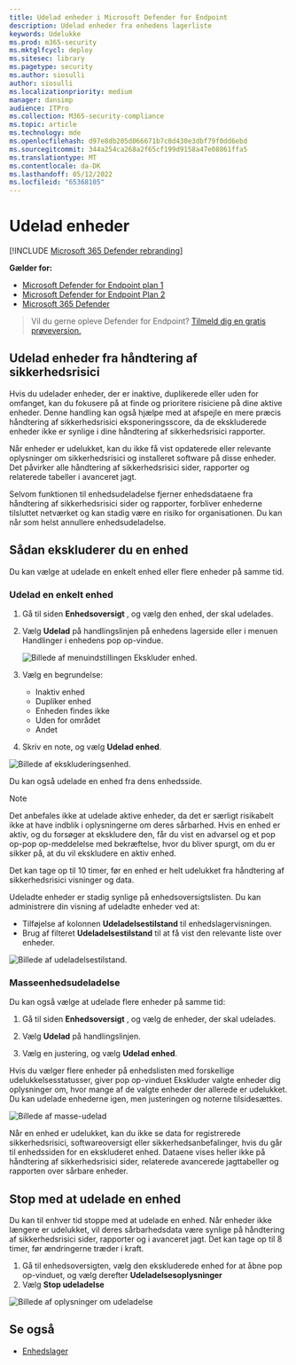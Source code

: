 ```yaml
---
title: Udelad enheder i Microsoft Defender for Endpoint
description: Udelad enheder fra enhedens lagerliste
keywords: Udelukke
ms.prod: m365-security
ms.mktglfcycl: deploy
ms.sitesec: library
ms.pagetype: security
ms.author: siosulli
author: siosulli
ms.localizationpriority: medium
manager: dansimp
audience: ITPro
ms.collection: M365-security-compliance
ms.topic: article
ms.technology: mde
ms.openlocfilehash: d97e8db205d066671b7c0d430e3dbf79f0dd6ebd
ms.sourcegitcommit: 344a254ca268a2f65cf199d9158a47e08861ffa5
ms.translationtype: MT
ms.contentlocale: da-DK
ms.lasthandoff: 05/12/2022
ms.locfileid: "65368105"
---
```

# <a name="exclude-devices"></a>Udelad enheder

[!INCLUDE [Microsoft 365 Defender rebranding](../../includes/microsoft-defender.md)]

**Gælder for:**

- [Microsoft Defender for Endpoint plan 1](https://go.microsoft.com/fwlink/p/?linkid=2154037)
- [Microsoft Defender for Endpoint Plan 2](https://go.microsoft.com/fwlink/p/?linkid=2154037)
- [Microsoft 365 Defender](https://go.microsoft.com/fwlink/?linkid=2118804)

> Vil du gerne opleve Defender for Endpoint? [Tilmeld dig en gratis prøveversion.](https://signup.microsoft.com/create-account/signup?products=7f379fee-c4f9-4278-b0a1-e4c8c2fcdf7e&ru=https://aka.ms/MDEp2OpenTrial?ocid=docs-wdatp-respondmachine-abovefoldlink)

## <a name="exclude-devices-from-vulnerability-management"></a>Udelad enheder fra håndtering af sikkerhedsrisici

Hvis du udelader enheder, der er inaktive, duplikerede eller uden for omfanget, kan du fokusere på at finde og prioritere risiciene på dine aktive enheder. Denne handling kan også hjælpe med at afspejle en mere præcis håndtering af sikkerhedsrisici eksponeringsscore, da de ekskluderede enheder ikke er synlige i dine håndtering af sikkerhedsrisici rapporter.

Når enheder er udelukket, kan du ikke få vist opdaterede eller relevante oplysninger om sikkerhedsrisici og installeret software på disse enheder. Det påvirker alle håndtering af sikkerhedsrisici sider, rapporter og relaterede tabeller i avanceret jagt.

Selvom funktionen til enhedsudeladelse fjerner enhedsdataene fra håndtering af sikkerhedsrisici sider og rapporter, forbliver enhederne tilsluttet netværket og kan stadig være en risiko for organisationen. Du kan når som helst annullere enhedsudeladelse.

## <a name="how-to-exclude-a-device"></a>Sådan ekskluderer du en enhed

Du kan vælge at udelade en enkelt enhed eller flere enheder på samme tid.

### <a name="exclude-a-single-device"></a>Udelad en enkelt enhed

1. Gå til siden **Enhedsoversigt** , og vælg den enhed, der skal udelades.
2. Vælg **Udelad** på handlingslinjen på enhedens lagerside eller i menuen Handlinger i enhedens pop op-vindue.

   ![Billede af menuindstillingen Ekskluder enhed.](images/exclude-devices-menu.png)

3. Vælg en begrundelse:

    - Inaktiv enhed
    - Dupliker enhed
    - Enheden findes ikke
    - Uden for området
    - Andet

4. Skriv en note, og vælg **Udelad enhed**.

![Billede af ekskluderingsenhed.](images/exclude-device.png)

Du kan også udelade en enhed fra dens enhedsside.

> [!NOTE]
> Det anbefales ikke at udelade aktive enheder, da det er særligt risikabelt ikke at have indblik i oplysningerne om deres sårbarhed. Hvis en enhed er aktiv, og du forsøger at ekskludere den, får du vist en advarsel og et pop op-pop op-meddelelse med bekræftelse, hvor du bliver spurgt, om du er sikker på, at du vil ekskludere en aktiv enhed.

Det kan tage op til 10 timer, før en enhed er helt udelukket fra håndtering af sikkerhedsrisici visninger og data.

Udeladte enheder er stadig synlige på enhedsoversigtslisten. Du kan administrere din visning af udeladte enheder ved at:

- Tilføjelse af kolonnen **Udeladelsestilstand** til enhedslagervisningen.
- Brug af filteret **Udeladelsestilstand** til at få vist den relevante liste over enheder.

![Billede af udeladelsestilstand.](images/exclusion-state.png)

### <a name="bulk-device-exclusion"></a>Masseenhedsudeladelse

Du kan også vælge at udelade flere enheder på samme tid:

1. Gå til siden **Enhedsoversigt** , og vælg de enheder, der skal udelades.

2. Vælg **Udelad** på handlingslinjen.

3. Vælg en justering, og vælg **Udelad enhed**.

Hvis du vælger flere enheder på enhedslisten med forskellige udelukkelsesstatusser, giver pop op-vinduet Ekskluder valgte enheder dig oplysninger om, hvor mange af de valgte enheder der allerede er udelukket. Du kan udelade enhederne igen, men justeringen og noterne tilsidesættes.

![Billede af masse-udelad](images/exclude-device-bulk.png)

Når en enhed er udelukket, kan du ikke se data for registrerede sikkerhedsrisici, softwareoversigt eller sikkerhedsanbefalinger, hvis du går til enhedssiden for en ekskluderet enhed. Dataene vises heller ikke på håndtering af sikkerhedsrisici sider, relaterede avancerede jagttabeller og rapporten over sårbare enheder.

## <a name="stop-excluding-a-device"></a>Stop med at udelade en enhed

Du kan til enhver tid stoppe med at udelade en enhed. Når enheder ikke længere er udelukket, vil deres sårbarhedsdata være synlige på håndtering af sikkerhedsrisici sider, rapporter og i avanceret jagt. Det kan tage op til 8 timer, før ændringerne træder i kraft.

1. Gå til enhedsoversigten, vælg den ekskluderede enhed for at åbne pop op-vinduet, og vælg derefter **Udeladelsesoplysninger**
2. Vælg **Stop udeladelse**

![Billede af oplysninger om udeladelse](images/exclusion-details.png)

## <a name="see-also"></a>Se også

- [Enhedslager](machines-view-overview.md)

